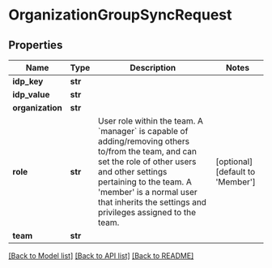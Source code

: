 # OrganizationGroupSyncRequest

## Properties
Name | Type | Description | Notes
------------ | ------------- | ------------- | -------------
**idp_key** | **str** |  | 
**idp_value** | **str** |  | 
**organization** | **str** |  | 
**role** | **str** |  User role within the team.   A &#x60;manager&#x60; is capable of adding/removing others to/from the team, and  can set the role of other users and other settings pertaining to the  team.   A &#39;member&#39; is a normal user that inherits the settings and privileges  assigned to the team.  | [optional] [default to 'Member']
**team** | **str** |  | 

[[Back to Model list]](../README.md#documentation-for-models) [[Back to API list]](../README.md#documentation-for-api-endpoints) [[Back to README]](../README.md)


